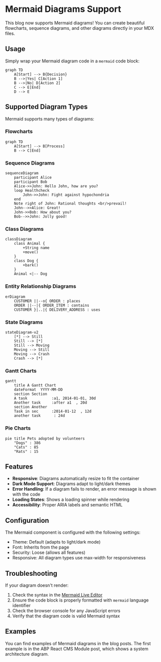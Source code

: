 # Mermaid Diagrams Support

This blog now supports Mermaid diagrams! You can create beautiful flowcharts, sequence diagrams, and other diagrams directly in your MDX files.

## Usage

Simply wrap your Mermaid diagram code in a `mermaid` code block:

```mermaid
graph TD
    A[Start] --> B{Decision}
    B -->|Yes| C[Action 1]
    B -->|No| D[Action 2]
    C --> E[End]
    D --> E
```

## Supported Diagram Types

Mermaid supports many types of diagrams:

### Flowcharts

```mermaid
graph TD
    A[Start] --> B[Process]
    B --> C[End]
```

### Sequence Diagrams

```mermaid
sequenceDiagram
    participant Alice
    participant Bob
    Alice->>John: Hello John, how are you?
    loop Healthcheck
        John->>John: Fight against hypochondria
    end
    Note right of John: Rational thoughts <br/>prevail!
    John-->>Alice: Great!
    John->>Bob: How about you?
    Bob-->>John: Jolly good!
```

### Class Diagrams

```mermaid
classDiagram
    class Animal {
        +String name
        +move()
    }
    class Dog {
        +bark()
    }
    Animal <|-- Dog
```

### Entity Relationship Diagrams

```mermaid
erDiagram
    CUSTOMER ||--o{ ORDER : places
    ORDER ||--|{ ORDER_ITEM : contains
    CUSTOMER }|..|{ DELIVERY_ADDRESS : uses
```

### State Diagrams

```mermaid
stateDiagram-v2
    [*] --> Still
    Still --> [*]
    Still --> Moving
    Moving --> Still
    Moving --> Crash
    Crash --> [*]
```

### Gantt Charts

```mermaid
gantt
    title A Gantt Chart
    dateFormat  YYYY-MM-DD
    section Section
    A task           :a1, 2014-01-01, 30d
    Another task     :after a1  , 20d
    section Another
    Task in sec      :2014-01-12  , 12d
    another task      : 24d
```

### Pie Charts

```mermaid
pie title Pets adopted by volunteers
    "Dogs" : 386
    "Cats" : 85
    "Rats" : 15
```

## Features

- **Responsive**: Diagrams automatically resize to fit the container
- **Dark Mode Support**: Diagrams adapt to light/dark themes
- **Error Handling**: If a diagram fails to render, an error message is shown with the code
- **Loading States**: Shows a loading spinner while rendering
- **Accessibility**: Proper ARIA labels and semantic HTML

## Configuration

The Mermaid component is configured with the following settings:

- Theme: Default (adapts to light/dark mode)
- Font: Inherits from the page
- Security: Loose (allows all features)
- Responsive: All diagram types use max-width for responsiveness

## Troubleshooting

If your diagram doesn't render:

1. Check the syntax in the [Mermaid Live Editor](https://mermaid.live/)
2. Ensure the code block is properly formatted with `mermaid` language identifier
3. Check the browser console for any JavaScript errors
4. Verify that the diagram code is valid Mermaid syntax

## Examples

You can find examples of Mermaid diagrams in the blog posts. The first example is in the ABP React CMS Module post, which shows a system architecture diagram.
